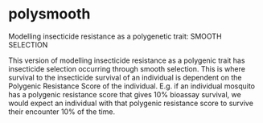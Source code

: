 # polysmooth
Modelling insecticide resistance as a polygenetic trait: SMOOTH SELECTION

This version of modelling insecticide resistance as a polygenic trait has insecticide selection occurring through smooth selection. This is where survival to the insecticide survival of an individual is dependent on the Polygenic Resistance Score of the individual. E.g. if an individual mosquito has a polygenic resistance score that gives 10% bioassay survival, we would expect an individual with that polygenic resistance score to survive their encounter 10% of the time. 

